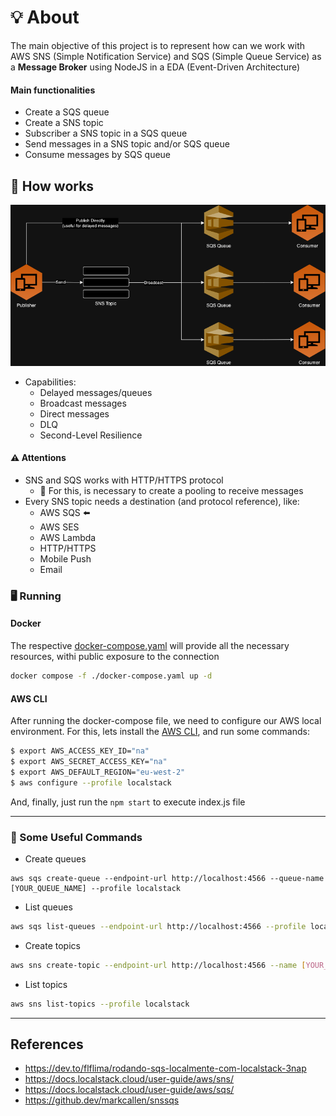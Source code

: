 # 💡 About
The main objective of this project is to represent how can we work with AWS SNS (Simple Notification Service) and SQS (Simple Queue Service) as a **Message Broker** using NodeJS in a EDA (Event-Driven Architecture)



#### Main functionalities
* Create a SQS queue
* Create a SNS topic
* Subscriber a SNS topic in a SQS queue
* Send messages in a SNS topic and/or SQS queue
* Consume messages by SQS queue

## 🔧 How works

![SNS and SQS diagram](./.assets/imgs/sns_sqs_diagram.png)

* Capabilities:
    * Delayed messages/queues
    * Broadcast messages
    * Direct messages
    * DLQ
    * Second-Level Resilience

#### ⚠️ Attentions

* SNS and SQS works with HTTP/HTTPS protocol 
    * 🚨 For this, is necessary to create a pooling to receive messages
* Every SNS topic needs a destination (and protocol reference), like:
    * AWS SQS ⬅️
    * AWS SES
    * AWS Lambda
    * HTTP/HTTPS
    * Mobile Push
    * Email

### 🖥️ Running

#### Docker
The respective [docker-compose.yaml](./docker-compose.yaml) will provide all the necessary resources, withi public exposure to the connection

```bash
docker compose -f ./docker-compose.yaml up -d
```

#### AWS CLI

After running the docker-compose file, we need to configure our AWS local environment. For this, lets install the [AWS CLI](https://docs.aws.amazon.com/cli/latest/userguide/getting-started-install.html), and run some commands:

```bash
$ export AWS_ACCESS_KEY_ID="na"
$ export AWS_SECRET_ACCESS_KEY="na"
$ export AWS_DEFAULT_REGION="eu-west-2"
$ aws configure --profile localstack
```

And, finally, just run the `npm start` to execute index.js file

---

### 🔧 Some Useful Commands

* Create queues

```base
aws sqs create-queue --endpoint-url http://localhost:4566 --queue-name [YOUR_QUEUE_NAME] --profile localstack
```

* List queues

```bash
aws sqs list-queues --endpoint-url http://localhost:4566 --profile localstack
```

* Create topics

```bash
aws sns create-topic --endpoint-url http://localhost:4566 --name [YOUR_TOPIC] --profile localstack
```

* List topics

```bash
aws sns list-topics --profile localstack
```

---

## References

* https://dev.to/flflima/rodando-sqs-localmente-com-localstack-3nap
* https://docs.localstack.cloud/user-guide/aws/sns/
* https://docs.localstack.cloud/user-guide/aws/sqs/
* https://github.dev/markcallen/snssqs